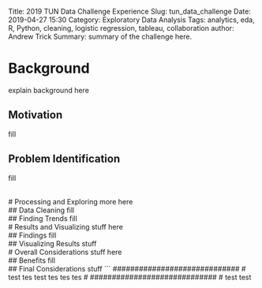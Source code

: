Title: 2019 TUN Data Challenge Experience
Slug: tun_data_challenge
Date: 2019-04-27 15:30
Category: Exploratory Data Analysis
Tags: analytics, eda, R, Python, cleaning, logistic regression, tableau, collaboration
author: Andrew Trick
Summary: summary of the challenge here.

# Background 
explain background here
<br>
## Motivation
fill
<br>
## Problem Identification
fill

<br>
# Processing and Exploring 
more here
<br>
## Data Cleaning
fill
<br>
## Finding Trends
fill

<br>
# Results and Visualizing 
stuff here
<br>
## Findings
fill
<br>
## Visualizing Results
stuff

<br>
# Overall Considerations
stuff here
<br>
## Benefits
fill
<br>
## Final Considerations
stuff
```
#############################
# test tes test tes tes tes #
#############################
# test
test